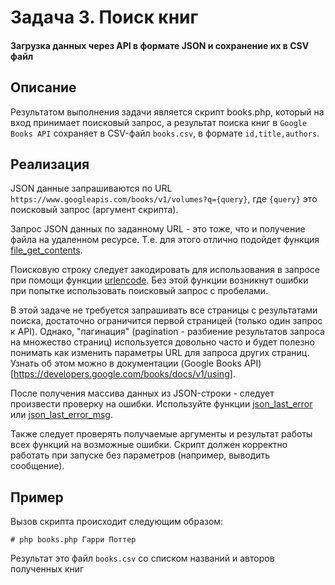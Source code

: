 # Задача 3. Поиск книг

#### Загрузка данных через API в формате JSON и сохранение их в CSV файл

## Описание
Результатом выполнения задачи является скрипт books.php, который на вход принимает поисковый запрос, а результат поиска книг в `Google Books API` сохраняет в CSV-файл `books.csv`, в формате `id,title,authors`.

## Реализация
JSON данные запрашиваются по URL `https://www.googleapis.com/books/v1/volumes?q={query}`, где `{query}` это поисковый запрос (аргумент скрипта).

Запрос JSON данных по заданному URL - это тоже, что и получение файла на удаленном ресурсе. Т.е. для этого отлично подойдет функция [file_get_contents](http://php.net/manual/ru/function.file-get-contents.php).

Поисковую строку следует закодировать для использования в запросе при помощи функции [urlencode](http://php.net/manual/ru/function.urlencode.php). Без этой функции возникнут ошибки при попытке использовать поисковый запрос с пробелами.

В этой задаче не требуется запрашивать все страницы с результатами поиска, достаточно ограничится первой страницей (только один запрос к API). Однако, "пагинация" (pagination - разбиение результатов запроса на множество страниц) используется довольно часто и будет полезно понимать как изменить параметры URL для запроса других страниц. Узнать об этом можно в документации (Google Books API)[https://developers.google.com/books/docs/v1/using].

После получения массива данных из JSON-строки - следует произвести проверку на ошибки. Используйте функции [json_last_error](http://php.net/manual/ru/function.json-last-error.php) или [json_last_error_msg](http://php.net/manual/ru/function.json-last-error-msg.php).

Также следует проверять получаемые аргументы и результат работы всех функций на возможные ошибки. Скрипт должен корректно работать при запуске без параметров (например, выводить сообщение).

## Пример
Вызов скрипта происходит следующим образом:
```
# php books.php Гарри Поттер
```

Результат это файл `books.csv` со списком названий и авторов полученных книг

